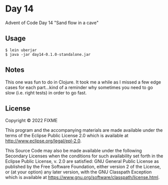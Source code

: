 # Day 14

Advent of Code Day 14 "Sand flow in a cave"

## Usage

```
$ lein uberjar
$ java -jar day14-0.1.0-standalone.jar
```

## Notes

This one was fun to do in Clojure. It took me a while as I missed a 
few edge cases for each part...kind of a reminder why sometimes 
you need to go slow (i.e. right tests) in order to go fast.

## License

Copyright © 2022 FIXME

This program and the accompanying materials are made available under the
terms of the Eclipse Public License 2.0 which is available at
http://www.eclipse.org/legal/epl-2.0.

This Source Code may also be made available under the following Secondary
Licenses when the conditions for such availability set forth in the Eclipse
Public License, v. 2.0 are satisfied: GNU General Public License as published by
the Free Software Foundation, either version 2 of the License, or (at your
option) any later version, with the GNU Classpath Exception which is available
at https://www.gnu.org/software/classpath/license.html.
